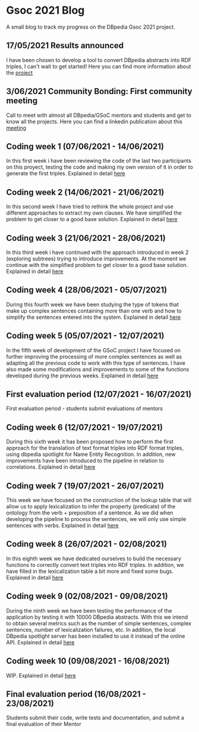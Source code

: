 # Gsoc 2021 Blog
A small blog to track my progress on the DBpedia Gsoc 2021 project.

## 17/05/2021 Results announced
I have been chosen to develop a tool to convert DBpedia abstracts into RDF triples, I can't wait to get started!
Here you can find more information about the [project](https://summerofcode.withgoogle.com/projects/#6560166180290560)

## 3/06/2021 Community Bonding: First community meeting
Call to meet with almost all DBpedia/GSoC mentors and students and get to know all the projects.
Here you can find a linkedin publication about this [meeting](https://www.linkedin.com/posts/dbpedia_students-mentors-gsoc-activity-6806219042404282369-rpOy)

## Coding week 1 (07/06/2021 - 14/06/2021)
In this first week i have been reviewing the code of the last two participants on this proyect, testing the code and making my own version of it in order to generate the first triples. Explained in detail [here](https://fcabla.github.io/DBpedia-abstracts-to-RDF/coding-week1)

## Coding week 2 (14/06/2021 - 21/06/2021)
In this second week I have tried to rethink the whole project and use different approaches to extract my own clauses. We have simplified the problem to get closer to a good base solution. Explained in detail [here](https://fcabla.github.io/DBpedia-abstracts-to-RDF/coding-week2)

## Coding week 3 (21/06/2021 - 28/06/2021)
In this third week i have continued with the approach introduced in week 2 (exploring subtrees) trying to introduce improvements. At the moment we continue with the simplified problem to get closer to a good base solution. Explained in detail [here](https://fcabla.github.io/DBpedia-abstracts-to-RDF/coding-week3)

## Coding week 4 (28/06/2021 - 05/07/2021)
During this fourth week we have been studying the type of tokens that make up complex sentences containing more than one verb and how to simplify the sentences entered into the system. Explained in detail [here](https://fcabla.github.io/DBpedia-abstracts-to-RDF/coding-week4)

## Coding week 5 (05/07/2021 - 12/07/2021)
In the fifth week of development of the GSoC project I have focused on further improving the processing of more complex sentences as well as adapting all the previous code to work with this type of sentences. I have also made some modifications and improvements to some of the functions developed during the previous weeks. Explained in detail [here](https://fcabla.github.io/DBpedia-abstracts-to-RDF/coding-week5)

## First evaluation period (12/07/2021 - 16/07/2021)
First evaluation period - students submit evaluations of mentors

## Coding week 6 (12/07/2021 - 19/07/2021)
During this sixth week it has been proposed how to perform the first approach for the translation of text format triples into RDF format triples, using dbpedia spotlight for Name Entity Recognition. In addition, new improvements have been introduced to the pipeline in relation to correlations. Explained in detail [here](https://fcabla.github.io/DBpedia-abstracts-to-RDF/coding-week6)

## Coding week 7 (19/07/2021 - 26/07/2021)
This week we have focused on the construction of the lookup table that will allow us to apply lexicalization to infer the property (predicate) of the ontology from the verb + preposition of a sentence. As we did when developing the pipeline to process the sentences, we will only use simple sentences with verbs. Explained in detail [here](https://fcabla.github.io/DBpedia-abstracts-to-RDF/coding-week7)

## Coding week 8 (26/07/2021 - 02/08/2021)
In this eighth week we have dedicated ourselves to build the necessary functions to correctly convert text triples into RDF triples. In addition, we have filled in the lexicalization table a bit more and fixed some bugs. Explained in detail [here](https://fcabla.github.io/DBpedia-abstracts-to-RDF/coding-week8)

## Coding week 9 (02/08/2021 - 09/08/2021)
During the ninth week we have been testing the performance of the application by testing it with 10000 DBpedia abstracts. With this we intend to obtain several metrics such as the number of simple sentences, complex sentences, number of lexicalization failures, etc. In addition, the local DBpedia spotlight server has been installed to use it instead of the online API. Explained in detail [here](https://fcabla.github.io/DBpedia-abstracts-to-RDF/coding-week9)

## Coding week 10 (09/08/2021 - 16/08/2021)
WIP. Explained in detail [here](https://fcabla.github.io/DBpedia-abstracts-to-RDF/coding-week10)

## Final evaluation period (16/08/2021 - 23/08/2021)
Students submit their code, write tests and documentation, and submit a final evaluation of their Mentor
